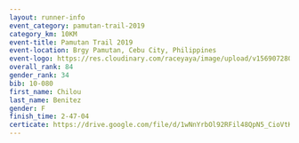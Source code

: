 ```yaml
---
layout: runner-info 
event_category: pamutan-trail-2019 
category_km: 10KM 
event-title: Pamutan Trail 2019 
event-location: Brgy Pamutan, Cebu City, Philippines 
event-logo: https://res.cloudinary.com/raceyaya/image/upload/v1569072806/logo/pamutan-trail_d8abrj.jpg 
overall_rank: 84
gender_rank: 34
bib: 10-080
first_name: Chilou
last_name: Benitez
gender: F
finish_time: 2-47-04
certicate: https://drive.google.com/file/d/1wNnYrbOl92RFil48QpN5_CioVtKQ6fyb/view?usp=sharing
---
```

